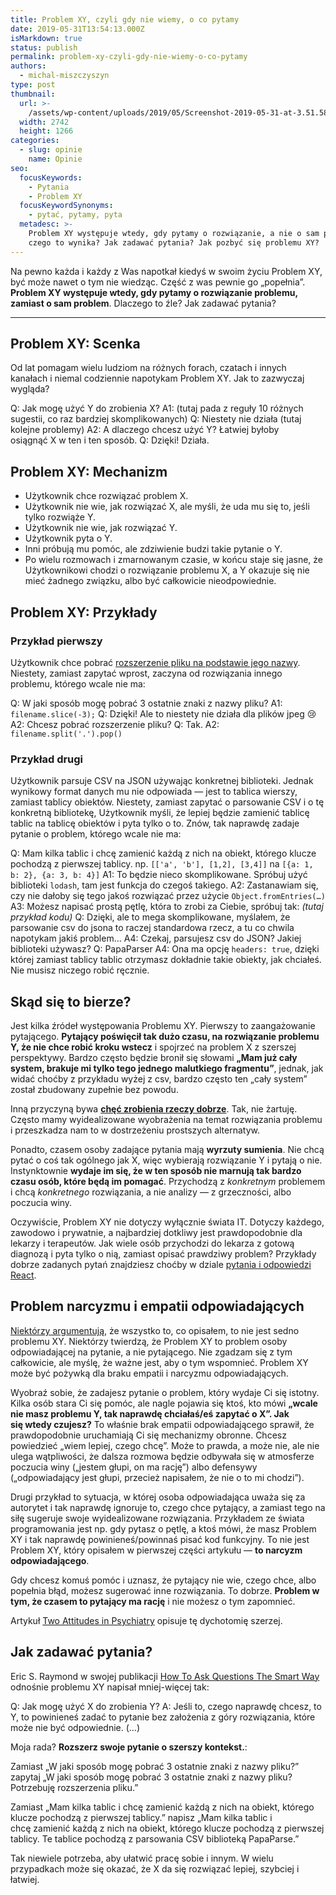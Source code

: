 ```yaml
---
title: Problem XY, czyli gdy nie wiemy, o co pytamy
date: 2019-05-31T13:54:13.000Z
isMarkdown: true
status: publish
permalink: problem-xy-czyli-gdy-nie-wiemy-o-co-pytamy
authors:
  - michal-miszczyszyn
type: post
thumbnail:
  url: >-
    /assets/wp-content/uploads/2019/05/Screenshot-2019-05-31-at-3.51.58-PM.png
  width: 2742
  height: 1266
categories:
  - slug: opinie
    name: Opinie
seo:
  focusKeywords:
    - Pytania
    - Problem XY
  focusKeywordSynonyms:
    - pytać, pytamy, pyta
  metadesc: >-
    Problem XY występuje wtedy, gdy pytamy o rozwiązanie, a nie o sam problem. Z
    czego to wynika? Jak zadawać pytania? Jak pozbyć się problemu XY?
---
```


Na pewno każda i każdy z Was napotkał kiedyś w swoim życiu Problem XY, być może nawet o tym nie wiedząc. Część z was pewnie go „popełnia”. **Problem XY występuje wtedy, gdy pytamy o rozwiązanie problemu, zamiast o sam problem**. Dlaczego to źle? Jak zadawać pytania?

---

## Problem XY: Scenka

Od lat pomagam wielu ludziom na różnych forach, czatach i innych kanałach i niemal codziennie napotykam Problem XY. Jak to zazwyczaj wygląda?

Q: Jak mogę użyć Y do zrobienia X?
A1: (tutaj pada z reguły 10 różnych sugestii, co raz bardziej skomplikowanych)
Q: Niestety nie działa (tutaj kolejne problemy)
A2: A dlaczego chcesz użyć Y? Łatwiej byłoby osiągnąć X w ten i ten sposób.
Q: Dzięki! Działa.

## Problem XY: Mechanizm

- Użytkownik chce rozwiązać problem X.
- Użytkownik nie wie, jak rozwiązać X, ale myśli, że uda mu się to, jeśli tylko rozwiąże Y.
- Użytkownik nie wie, jak rozwiązać Y.
- Użytkownik pyta o Y.
- Inni próbują mu pomóc, ale zdziwienie budzi takie pytanie o Y.
- Po wielu rozmowach i zmarnowanym czasie, w końcu staje się jasne, że Użytkownikowi chodzi o rozwiązanie problemu X, a Y okazuje się nie mieć żadnego związku, albo być całkowicie nieodpowiednie.

## Problem XY: Przykłady

### Przykład pierwszy

Użytkownik chce pobrać [rozszerzenie pliku na podstawie jego nazwy][2]. Niestety, zamiast zapytać wprost, zaczyna od rozwiązania innego problemu, którego wcale nie ma:

Q: W jaki sposób mogę pobrać 3 ostatnie znaki z nazwy pliku?
A1: `filename.slice(-3);`
Q: Dzięki! Ale to niestety nie działa dla plików jpeg 😢
A2: Chcesz pobrać rozszerzenie pliku?
Q: Tak.
A2: `filename.split('.').pop()`

### Przykład drugi

Użytkownik parsuje CSV na JSON używając konkretnej biblioteki. Jednak wynikowy format danych mu nie odpowiada — jest to tablica wierszy, zamiast tablicy obiektów. Niestety, zamiast zapytać o parsowanie CSV i o tę konkretną bibliotekę, Użytkownik myśli, że lepiej będzie zamienić tablicę tablic na tablicę obiektów i pyta tylko o to. Znów, tak naprawdę zadaje pytanie o problem, którego wcale nie ma:

Q: Mam kilka tablic i chcę zamienić każdą z nich na obiekt, którego klucze pochodzą z pierwszej tablicy. np. `[['a', 'b'], [1,2], [3,4]]` na `[{a: 1, b: 2}, {a: 3, b: 4}]`
A1: To będzie nieco skomplikowane. Spróbuj użyć biblioteki `lodash`, tam jest funkcja do czegoś takiego.
A2: Zastanawiam się, czy nie dałoby się tego jakoś rozwiązać przez użycie `Object.fromEntries(…)`
A3: Możesz napisać prostą pętlę, która to zrobi za Ciebie, spróbuj tak: _(tutaj przykład kodu)_
Q: Dzięki, ale to mega skomplikowane, myślałem, że parsowanie csv do jsona to raczej standardowa rzecz, a tu co chwila napotykam jakiś problem…
A4: Czekaj, parsujesz csv do JSON? Jakiej biblioteki używasz?
Q: PapaParser
A4: Ona ma opcję `headers: true`, dzięki której zamiast tablicy tablic otrzymasz dokładnie takie obiekty, jak chciałeś. Nie musisz niczego robić ręcznie.

## Skąd się to bierze?

Jest kilka źródeł występowania Problemu XY. Pierwszy to zaangażowanie pytającego. **Pytający poświęcił tak dużo czasu, na rozwiązanie problemu Y, że nie chce robić kroku wstecz** i spojrzeć na problem X z szerszej perspektywy. Bardzo często będzie bronił się słowami **„Mam już cały system, brakuje mi tylko tego jednego malutkiego fragmentu”**, jednak, jak widać choćby z przykładu wyżej z csv, bardzo często ten „cały system” został zbudowany zupełnie bez powodu.

Inną przyczyną bywa [**chęć zrobienia rzeczy dobrze**][4]. Tak, nie żartuję. Często mamy wyidealizowane wyobrażenia na temat rozwiązania problemu i przeszkadza nam to w dostrzeżeniu prostszych alternatyw.

Ponadto, czasem osoby zadające pytania mają **wyrzuty sumienia**. Nie chcą pytać o coś tak ogólnego jak X, więc wybierają rozwiązanie Y i pytają o nie. Instynktownie **wydaje im się, że w ten sposób nie marnują tak bardzo czasu osób, które będą im pomagać**. Przychodzą z _konkretnym_ problemem i chcą _konkretnego_ rozwiązania, a nie analizy — z grzeczności, albo poczucia winy.

Oczywiście, Problem XY nie dotyczy wyłącznie świata IT. Dotyczy każdego, zawodowo i prywatnie, a najbardziej dotkliwy jest prawdopodobnie dla lekarzy i terapeutów. Jak wiele osób przychodzi do lekarza z gotową diagnozą i pyta tylko o nią, zamiast opisać prawdziwy problem? Przykłady dobrze zadanych pytań znajdziesz choćby w dziale [pytania i odpowiedzi React](https://typeofweb.com/odpowiadam-na-pytania-props-nawiasy-klamrowe-funkcje-vs-klasy-import-react/).

## Problem narcyzmu i empatii odpowiadających

[Niektórzy argumentują][3], że wszystko to, co opisałem, to nie jest sedno problemu XY. Niektórzy twierdzą, że Problem XY to problem osoby odpowiadającej na pytanie, a nie pytającego. Nie zgadzam się z tym całkowicie, ale myślę, że ważne jest, aby o tym wspomnieć. Problem XY może być pożywką dla braku empatii i narcyzmu odpowiadających.

Wyobraź sobie, że zadajesz pytanie o problem, który wydaje Ci się istotny. Kilka osób stara Ci się pomóc, ale nagle pojawia się ktoś, kto mówi **„wcale nie masz problemu Y, tak naprawdę chciałaś/eś zapytać o X”. Jak się wtedy czujesz?** To właśnie brak empatii odpowiadającego sprawił, że prawdopodobnie uruchamiają Ci się mechanizmy obronne. Chcesz powiedzieć „wiem lepiej, czego chcę”. Może to prawda, a może nie, ale nie ulega wątpliwości, że dalsza rozmowa będzie odbywała się w atmosferze poczucia winy („jestem głupi, on ma rację”) albo defensywy („odpowiadający jest głupi, przecież napisałem, że nie o to mi chodzi”).

Drugi przykład to sytuacja, w której osoba odpowiadająca uważa się za autorytet i tak naprawdę ignoruje to, czego chce pytający, a zamiast tego na siłę sugeruje swoje wyidealizowane rozwiązania. Przykładem ze świata programowania jest np. gdy pytasz o pętlę, a ktoś mówi, że masz Problem XY i tak naprawdę powinieneś/powinnaś pisać kod funkcyjny. To nie jest Problem XY, który opisałem w pierwszej części artykułu — **to narcyzm odpowiadającego**.

Gdy chcesz komuś pomóc i uznasz, że pytający nie wie, czego chce, albo popełnia błąd, możesz sugerować inne rozwiązania. To dobrze. **Problem w tym, że czasem to pytający ma rację** i nie możesz o tym zapomnieć.

Artykuł [Two Attitudes in Psychiatry][1] opisuje tę dychotomię szerzej.

## Jak zadawać pytania?

Eric S. Raymond w swojej publikacji [How To Ask Questions The Smart Way][5] odnośnie problemu XY napisał mniej-więcej tak:

Q: Jak mogę użyć X do zrobienia Y?
A: Jeśli to, czego naprawdę chcesz, to Y, to powinieneś zadać to pytanie bez założenia z góry rozwiązania, które może nie być odpowiednie. (…)

Moja rada? **Rozszerz swoje pytanie o szerszy kontekst.**:

Zamiast „W jaki sposób mogę pobrać 3 ostatnie znaki z nazwy pliku?” zapytaj „W jaki sposób mogę pobrać 3 ostatnie znaki z nazwy pliku? Potrzebuję rozszerzenia pliku.”

Zamiast „Mam kilka tablic i chcę zamienić każdą z nich na obiekt, którego klucze pochodzą z pierwszej tablicy.” napisz „Mam kilka tablic i chcę zamienić każdą z nich na obiekt, którego klucze pochodzą z pierwszej tablicy. Te tablice pochodzą z parsowania CSV biblioteką PapaParse.”

Tak niewiele potrzeba, aby ułatwić pracę sobie i innym. W wielu przypadkach może się okazać, że X da się rozwiązać lepiej, szybciej i łatwiej.

[1]: https://slatestarcodex.com/2016/02/24/two-attitudes-in-psychiatry/
[2]: https://mywiki.wooledge.org/XyProblem
[3]: https://artyom.me/yx
[4]: https://www.perlmonks.org/?node_id=542341
[5]: http://www.catb.org/~esr/faqs/smart-questions.html
